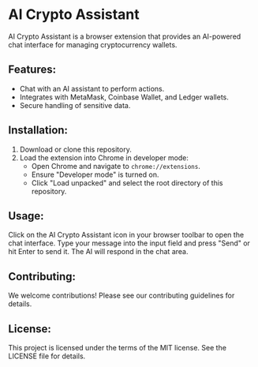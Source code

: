 # AI Crypto Assistant

AI Crypto Assistant is a browser extension that provides an AI-powered chat interface for managing cryptocurrency wallets.

## Features:

- Chat with an AI assistant to perform actions.
- Integrates with MetaMask, Coinbase Wallet, and Ledger wallets.
- Secure handling of sensitive data.

## Installation:

1. Download or clone this repository.
2. Load the extension into Chrome in developer mode:
   - Open Chrome and navigate to `chrome://extensions`.
   - Ensure "Developer mode" is turned on.
   - Click "Load unpacked" and select the root directory of this repository.

## Usage:

Click on the AI Crypto Assistant icon in your browser toolbar to open the chat interface. Type your message into the input field and press "Send" or hit Enter to send it. The AI will respond in the chat area.

## Contributing:

We welcome contributions! Please see our contributing guidelines for details.

## License:

This project is licensed under the terms of the MIT license. See the LICENSE file for details.